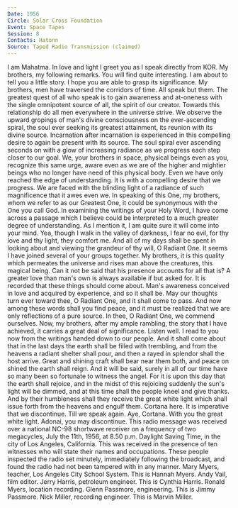 ```yaml
---
Date: 1956
Circle: Solar Cross Foundation
Event: Space Tapes
Session: 8
Contacts: Hatonn
Source: Taped Radio Transmission (claimed)
---
```


I am Mahatma. In love and light I greet you as I speak directly from KOR. My brothers, my following remarks. You will find quite interesting. I am about to tell you a little story. I hope you are able to grasp its significance. My brothers, men have traversed the corridors of time. All speak but them. The greatest quest of all who speak is to gain awareness and at-oneness with the single omnipotent source of all, the spirit of our creator. Towards this relationship do all men everywhere in the universe strive. We observe the upward gropings of man's divine consciousness on the ever-ascending spiral, the soul ever seeking its greatest attainment, its reunion with its divine source. Incarnation after incarnation is experienced in this compelling desire to again be present with its source. The soul spiral ever ascending seconds on with a glow of increasing radiance as we progress each step closer to our goal. We, your brothers in space, physical beings even as you, recognize this same urge, aware even as we are of the higher and mightier beings who no longer have need of this physical body. Even we have only reached the edge of understanding. It is with a compelling desire that we progress. We are faced with the blinding light of a radiance of such magnificence that it awes even we. In speaking of this One, my brothers, whom we refer to as our Greatest One, it could be synonymous with the One you call God. In examining the writings of your Holy Word, I have come across a passage which I believe could be interpreted to a much greater degree of understanding. As I mention it, I am quite sure it will come into your mind. Yea, though I walk in the valley of darkness, I fear no evil, for thy love and thy light, they comfort me. And all of my days shall be spent in looking about and viewing the grandeur of thy will, O Radiant One. It seems I have joined several of your groups together. My brothers, it is this quality which permeates the universe and rises man above the creatures, this magical being. Can it not be said that his presence accounts for all that is? A greater love than man's own is always available if but asked for. It is recorded that these things should come about. Man's awareness conceived in love and acquired by experience, and so it shall be. May our thoughts turn ever toward thee, O Radiant One, and it shall come to pass. And now among these words shall you find peace, and it must be realized that we are only reflections of a pure source. In thee, O Radiant One, we commend ourselves. Now, my brothers, after my ample rambling, the story that I have achieved, it carries a great deal of significance. Listen well. I read to you now from the writings handed down to our people. And it shall come about that in the last days the earth shall be filled with trembling, and from the heavens a radiant shelter shall pour, and then a rayed in splendor shall the host arrive. Great and shining craft shall bear near them both, and peace on shined the earth shall reign. And it will be said, surely in all of our time have so many been so fortunate to witness the angel. For it is upon this day that the earth shall rejoice, and in the midst of this rejoicing suddenly the sun's light will be dimmed, and at this time shall the people kneel and give thanks. And by their humbleness shall they receive the great white light which shall issue forth from the heavens and engulf them. Cortana here. It is imperative that we discontinue. Till we speak again. Aye, Cortana. With you the great white light. Adonai, you may discontinue. This radio message was received over a national NC-98 shortwave receiver on a frequency of two megacycles, July the 11th, 1956, at 8.50 p.m. Daylight Saving Time, in the city of Los Angeles, California. This was received in the presence of ten witnesses who will state their names and occupations. These people inspected the radio set minutely, immediately following the broadcast, and found the radio had not been tampered with in any manner. Mary Myers, teacher, Los Angeles City School System. This is Hannah Myers. Andy Vail, film editor. Jerry Harris, petroleum engineer. This is Cynthia Harris. Ronald Myers, location recording. Glenn Passmore, engineering. This is Jimmy Passmore. Nick Miller, recording engineer. This is Marvin Miller.